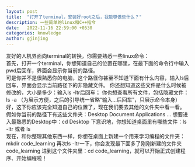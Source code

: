 ```yaml
---
layout: post
title:  "打开了terminal，安装好root之后，我能够做些什么？"
description: 一些简单的linux和C++指令
date:   2022-11-16 22:59:00 +0530
categories: knowledge
author: gjinjing
---
```


友好的人机界面向terminal的转换，你需要熟悉一些linux命令：
<br/>
首先，打开一个terminal，你想知道自己的位置在哪里，在最下面的命令行中输入pwd后回车，界面会显示你当前的路径。
<br/>
可是你并不是很熟悉你的电脑，这个路径你甚至不知道下面有什么内容，输入ls后回车，界面会显示当前路径下的非隐藏文件。
你还想知道这些文件是什么时候被修改的，大小是多少：输入ls -ltr后回车；
你也想查看所有文件，包括隐藏文件：ls -a  （为展示方便，之后的引导统一省略“输入...后回车”，只展示命令本身）
<br/>
好，这下你应该完全知道自己的位置了，现在我们要去其他的文件夹中看一看。
假如你当前的路径下有这些文件夹：Desktop Document Applications ...
想要进入最熟悉的Desktop中：cd Desktop
下意识地，你想知道桌面里有哪些文件：ls -ltr 或者 ls
<br/>
现在，和你整理其他东西一样，你想在桌面上新建一个用来学习编程的文件夹：mkdir code_learning
再次ls -ltr一下，你会发现最下面多了刚刚新建的文件夹code_learning
进到这个文件夹里：cd code_learning，就可以开始正式创建程序、开始编程啦！

<br/>
<br/>


